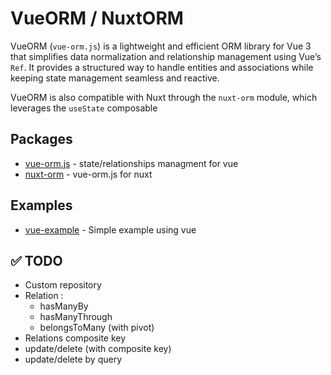 # VueORM / NuxtORM

VueORM (`vue-orm.js`) is a lightweight and efficient ORM library for Vue 3 that simplifies data normalization and relationship management using Vue’s `Ref`. It provides a structured way to handle entities and associations while keeping state management seamless and reactive.

VueORM is also compatible with Nuxt through the `nuxt-orm` module, which leverages the `useState` composable 

## Packages

- [vue-orm.js](https://github.com/etienne1698/nuxt-orm/tree/main/packages/vue-orm) - state/relationships managment for vue
- [nuxt-orm](https://github.com/etienne1698/nuxt-orm/tree/main/packages/nuxt-orm) - vue-orm.js for nuxt

## Examples

- [vue-example](https://github.com/etienne1698/nuxt-orm/tree/main/examples/vue-example) - Simple example using vue

## ✅ TODO

- Custom repository
- Relation :
  - hasManyBy
  - hasManyThrough
  - belongsToMany (with pivot)
- Relations composite key
- update/delete (with composite key)
- update/delete by query
